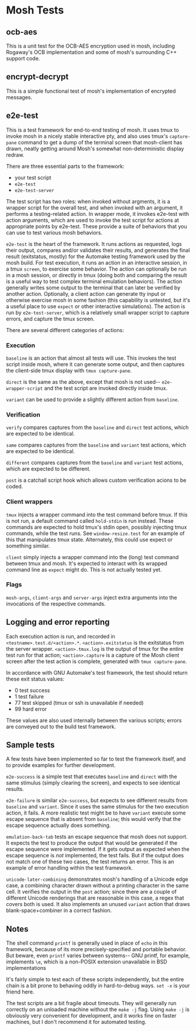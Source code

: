 # Mosh Tests

## ocb-aes

This is a unit test for the OCB-AES encryption used in mosh, including
Rogaway's OCB implementation and some of mosh's surrounding C++
support code.

## encrypt-decrypt

This is a simple functional test of mosh's implementation of encrypted messages.

## e2e-test

This is a test framework for end-to-end testing of mosh.  It uses tmux
to invoke mosh in a nicely stable interactive pty, and also uses
tmux's `capture-pane` command to get a dump of the terminal screen
that mosh-client has drawn, neatly getting around Mosh's somewhat
non-deterministic display redraw.

There are three essential parts to the framework:

* your test script
* `e2e-test`
* `e2e-test-server`

The test script has two roles: when invoked without argments, it is a
wrapper script for the overall test, and when invoked with an
argument, it performs a testing-related action.  In wrapper mode, it
invokes e2e-test with action arguments, which are used to invoke the
test script for actions at appropriate points by e2e-test.  These
provide a suite of behaviors that you can use to test various mosh
behaviors.

`e2e-test` is the heart of the framework.  It runs actions as
requested, logs their output, compares and/or validates their results,
and generates the final result (exitstatus, mostly) for the Automake
testing framework used by the mosh build.  For test execution, it runs
an action in an interactive session, in a tmux `screen`, to exercise
some behavior.  The action can optionally be run in a mosh session, or
directly in tmux (doing both and comparing the result is a useful way
to test complex terminal emulation behaviors).  The action generally
writes some output to the terminal that can later be verified by
another action.  Optionally, a client action can generate tty input or
otherwise exercise mosh in some fashion (this capability is untested,
but it's a useful place to use `expect` or other interactive
simulations).  The action is run by `e2e-test-server`, which is a
relatively small wrapper script to capture errors, and capture the
tmux screen.

There are several different categories of actions:

### Execution

`baseline` is an action that almost all tests will use.  This invokes
the test script inside mosh, where it can generate some output, and
then captures the client-side tmux display with `tmux capture-pane`.

`direct` is the same as the above, except that mosh is not used--
`e2e-wrapper-script` and the test script are invoked directly inside
tmux.

`variant` can be used to provide a slightly different action from
`baseline`.

### Verification

`verify` compares captures from the `baseline` and `direct` test
actions, which are expected to be identical.

`same` compares captures from the `baseline` and `variant` test
actions, which are expected to be identical.

`different` compares captures from the `baseline` and `variant` test
actions, which are expected to be different.

`post` is a catchall script hook which allows custom verification
acions to be coded.

### Client wrappers

`tmux` injects a wrapper command into the test command before tmux.
If this is not run, a default command called `hold-stdin` is run
instead.  These commands are expected to hold tmux's stdin open,
possibly injecting tmux commands, while the test runs.  See
`window-resize.test` for an example of this that manipulates tmux
state.  Alternately, this could use expect or something similar.

`client` simply injects a wrapper command into the (long) test command
between tmux and mosh.  It's expected to interact with its wrapped
command line as `expect` might do.  This is not actually tested yet.

### Flags

`mosh-args`, `client-args` and `server-args` inject extra arguments
into the invocations of the respective commands.

## Logging and error reporting

Each execution action is run, and recorded in
`<testname>.test.d/<action>.*`. `<action>.exitstatus` is the
exitstatus from the server wrapper.  `<action>.tmux.log` is the output
of tmux for the entire test run for that action; `<action>.capture` is
a capture of the Mosh client screen after the test action is complete,
generated with `tmux capture-pane`.

In accordance with GNU Automake's test framework, the test should
return these exit status values:

* 0 test success
* 1 test failure
* 77 test skipped (tmux or ssh is unavailable if needed)
* 99 hard error

These values are also used internally between the various scripts;
errors are conveyed out to the build test framework.


## Sample tests

A few tests have been implemented so far to test the framework itself,
and to provide examples for further development.

`e2e-success` is a simple test that executes `baseline` and `direct`
with the same stimulus (simply clearing the screen), and expects to
see identical results.

`e2e-failure` is similar `e2e-success`, but expects to see different
results from `baseline` and `variant`.  Since it uses the same
stimulus for the two execution action, it fails.  A more realistic
test might be to have `variant` execute some escape sequence that is
absent from `baseline`; this would verify that the escape sequence
actually does something.

`emulation-back-tab` tests an escape sequence that mosh does not
support.  It expects the test to produce the output that would be
generated if the escape sequence were implemented.  If it gets output
as expected when the escape sequence is *not* implemented, the test
fails.  But if the output does not match one of these two cases, the
test returns an error.  This is an example of error handling within
the test framework.

`unicode-later-combining` demonstrates mosh's handling of a Unicode
edge case, a combining character drawn without a printing character in
the same cell.  It verifies the output in the `post` action; since
there are a couple of different Unicode renderings that are reasonable
in this case, a regex that covers both is used.  It also implements an
unused `variant` action that draws blank-space+combiner in a correct
fashion.

## Notes

The shell command `printf` is generally used in place of
`echo` in this framework, because of its more precisely-specified and
portable behavior.  But beware, even `printf` varies between systems--
GNU printf, for example, implements `\e`, which is a non-POSIX
extension unavailable in BSD implementations

It's fairly simple to test each of these scripts independently, but
the entire chain is a bit prone to behaving oddly in hard-to-debug
ways.  `set -x` is your friend here.

The test scripts are a bit fragile about timeouts.  They will
generally run correctly on an unloaded machine without the `make -j`
flag.  Using `make -j` is obviously very convenient for development,
and it works fine on faster machines, but I don't recommend it for
automated testing.
